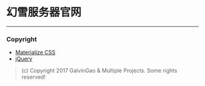 # 幻雪服务器官网
--------------
### Copyright
- [Materialize CSS](https://github.com/Dogfalo/materialize)
- [jQuery](https://github.com/jquery/jquery)

> (c) Copyright 2017 GalvinGao & Multiple Projects. Some rights reserved!
